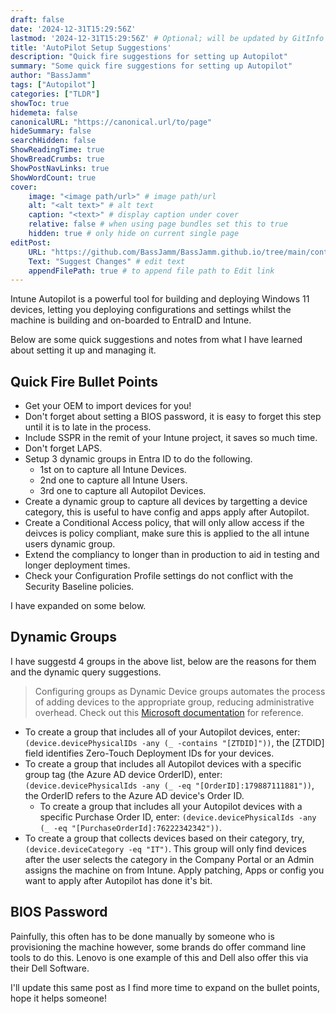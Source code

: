 ```yaml
---
draft: false
date: '2024-12-31T15:29:56Z'
lastmod: '2024-12-31T15:29:56Z' # Optional; will be updated by GitInfo if enabled
title: 'AutoPilot Setup Suggestions'
description: "Quick fire suggestions for setting up Autopilot"
summary: "Some quick fire suggestions for setting up Autopilot"
author: "BassJamm"
tags: ["Autopilot"]
categories: ["TLDR"]
showToc: true
hidemeta: false
canonicalURL: "https://canonical.url/to/page"
hideSummary: false
searchHidden: false
ShowReadingTime: true
ShowBreadCrumbs: true
ShowPostNavLinks: true
ShowWordCount: true
cover:
    image: "<image path/url>" # image path/url
    alt: "<alt text>" # alt text
    caption: "<text>" # display caption under cover
    relative: false # when using page bundles set this to true
    hidden: true # only hide on current single page
editPost:
    URL: "https://github.com/BassJamm/BassJamm.github.io/tree/main/content"
    Text: "Suggest Changes" # edit text
    appendFilePath: true # to append file path to Edit link
---
```


Intune Autopilot is a powerful tool for building and deploying Windows 11 devices, letting you deploying configurations and settings whilst the machine is building and on-boarded to EntraID and Intune.

Below are some quick suggestions and notes from what I have learned about setting it up and managing it.

## Quick Fire Bullet Points

+ Get your OEM to import devices for you!
+ Don't forget about setting a BIOS password, it is easy to forget this step until it is to late in the process.
+ Include SSPR in the remit of your Intune project, it saves so much time.
+ Don't forget LAPS.
+ Setup 3 dynamic groups in Entra ID to do the following.
  + 1st on to capture all Intune Devices.
  + 2nd one to capture all Intune Users.
  + 3rd one to capture all Autopilot Devices.
+ Create a dynamic group to capture all devices by targetting a device category, this is useful to have config and apps apply after Autopilot.
+ Create a Conditional Access policy, that will only allow access if the deivces is policy compliant, make sure this is applied to the all intune users dynamic group.
+ Extend the compliancy to longer than in production to aid in testing and longer deployment times.
+ Check your Configuration Profile settings do not conflict with the Security Baseline policies.

I have expanded on some below.

## Dynamic Groups

I have suggestd 4 groups in the above list, below are the reasons for them and the dynamic query suggestions.

> Configuring groups as Dynamic Device groups automates the process of adding devices to the appropriate group, reducing administrative overhead.
> Check out this [Microsoft documentation](https://learn.microsoft.com/en-us/autopilotenrollment-autopilot#create-an-autopilot-device-group-using-intune) for reference.

+ To create a group that includes all of your Autopilot devices, enter: `(device.devicePhysicalIDs -any (_ -contains "[ZTDID]"))`, the [ZTDID] field identifies Zero-Touch Deployment IDs for your devices.
+ To create a group that includes all Autopilot devices with a specific group tag (the Azure AD device OrderID), enter: `(device.devicePhysicalIds -any (_ -eq "[OrderID]:179887111881"))`, the OrderID refers to the Azure AD device's Order ID.
  + To create a group that includes all your Autopilot devices with a specific Purchase Order ID, enter: `(device.devicePhysicalIds -any (_ -eq "[PurchaseOrderId]:76222342342"))`.
+ To create a group that collects devices based on their category, try, `(device.deviceCategory -eq "IT")`. This group will only find devices after the user selects the category in the Company Portal or an Admin assigns the machine on from Intune. Apply patching, Apps or config you want to apply after Autopilot has done it's bit.

## BIOS Password

Painfully, this often has to be done manually by someone who is provisioning the machine however, some brands do offer command line tools to do this. Lenovo is one example of this and Dell also offer this via their Dell Software.

I'll update this same post as I find more time to expand on the bullet points, hope it helps someone!
